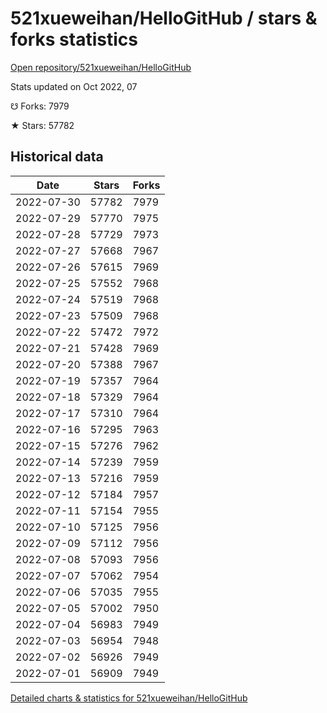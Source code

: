 # 521xueweihan/HelloGitHub / stars & forks statistics

[Open repository/521xueweihan/HelloGitHub](https://github.com/521xueweihan/HelloGitHub)

Stats updated on Oct 2022, 07

☋ Forks: 7979

★ Stars: 57782

## Historical data
| Date | Stars | Forks |
|------|-------|-------|
| 2022-07-30 | 57782 | 7979 | 
| 2022-07-29 | 57770 | 7975 | 
| 2022-07-28 | 57729 | 7973 | 
| 2022-07-27 | 57668 | 7967 | 
| 2022-07-26 | 57615 | 7969 | 
| 2022-07-25 | 57552 | 7968 | 
| 2022-07-24 | 57519 | 7968 | 
| 2022-07-23 | 57509 | 7968 | 
| 2022-07-22 | 57472 | 7972 | 
| 2022-07-21 | 57428 | 7969 | 
| 2022-07-20 | 57388 | 7967 | 
| 2022-07-19 | 57357 | 7964 | 
| 2022-07-18 | 57329 | 7964 | 
| 2022-07-17 | 57310 | 7964 | 
| 2022-07-16 | 57295 | 7963 | 
| 2022-07-15 | 57276 | 7962 | 
| 2022-07-14 | 57239 | 7959 | 
| 2022-07-13 | 57216 | 7959 | 
| 2022-07-12 | 57184 | 7957 | 
| 2022-07-11 | 57154 | 7955 | 
| 2022-07-10 | 57125 | 7956 | 
| 2022-07-09 | 57112 | 7956 | 
| 2022-07-08 | 57093 | 7956 | 
| 2022-07-07 | 57062 | 7954 | 
| 2022-07-06 | 57035 | 7955 | 
| 2022-07-05 | 57002 | 7950 | 
| 2022-07-04 | 56983 | 7949 | 
| 2022-07-03 | 56954 | 7948 | 
| 2022-07-02 | 56926 | 7949 | 
| 2022-07-01 | 56909 | 7949 | 


[Detailed charts & statistics for 521xueweihan/HelloGitHub](https://reviewgithub.com/rep/521xueweihan/HelloGitHub)

